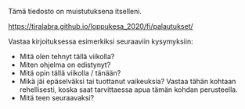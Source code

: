 Tämä tiedosto on muistutuksena itselleni.

https://tiralabra.github.io/loppukesa_2020/fi/palautukset/

Vastaa kirjoituksessa esimerkiksi seuraaviin kysymyksiin:

- Mitä olen tehnyt tällä viikolla?
- Miten ohjelma on edistynyt?
- Mitä opin tällä viikolla / tänään?
- Mikä jäi epäselväksi tai tuottanut vaikeuksia? Vastaa tähän kohtaan rehellisesti, koska saat tarvittaessa apua tämän kohdan perusteella.
- Mitä teen seuraavaksi?
